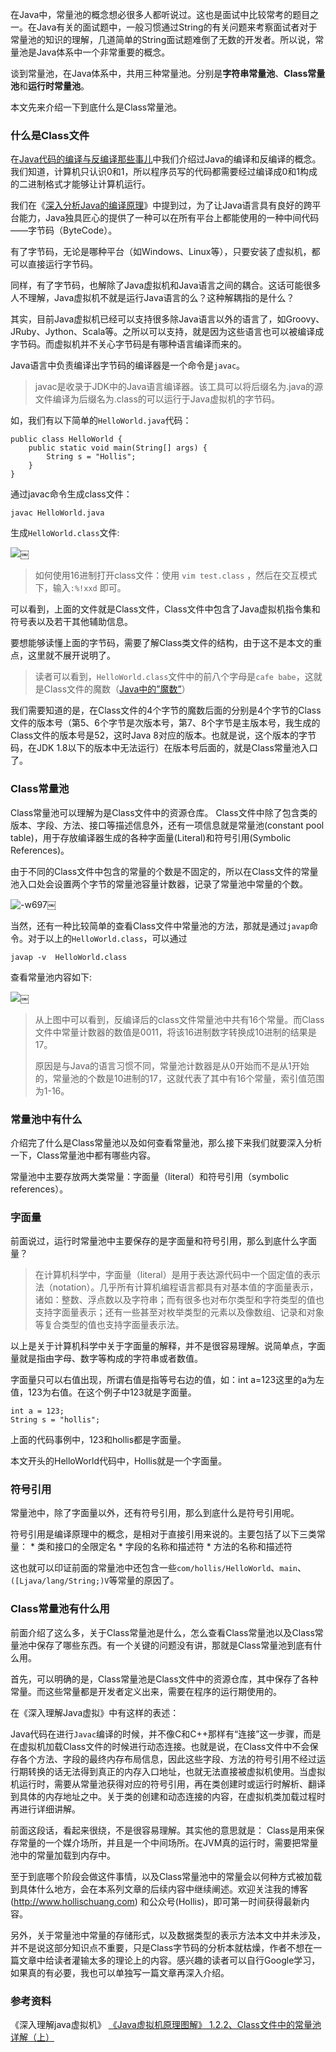 在Java中，常量池的概念想必很多人都听说过。这也是面试中比较常考的题目之一。在Java有关的面试题中，一般习惯通过String的有关问题来考察面试者对于常量池的知识的理解，几道简单的String面试题难倒了无数的开发者。所以说，常量池是Java体系中一个非常重要的概念。

谈到常量池，在Java体系中，共用三种常量池。分别是**字符串常量池**、**Class常量池**和**运行时常量池**。

本文先来介绍一下到底什么是Class常量池。

### 什么是Class文件

在[Java代码的编译与反编译那些事儿][1]中我们介绍过Java的编译和反编译的概念。我们知道，计算机只认识0和1，所以程序员写的代码都需要经过编译成0和1构成的二进制格式才能够让计算机运行。

我们在《[深入分析Java的编译原理][2]》中提到过，为了让Java语言具有良好的跨平台能力，Java独具匠心的提供了一种可以在所有平台上都能使用的一种中间代码——字节码（ByteCode）。

有了字节码，无论是哪种平台（如Windows、Linux等），只要安装了虚拟机，都可以直接运行字节码。

同样，有了字节码，也解除了Java虚拟机和Java语言之间的耦合。这话可能很多人不理解，Java虚拟机不就是运行Java语言的么？这种解耦指的是什么？

其实，目前Java虚拟机已经可以支持很多除Java语言以外的语言了，如Groovy、JRuby、Jython、Scala等。之所以可以支持，就是因为这些语言也可以被编译成字节码。而虚拟机并不关心字节码是有哪种语言编译而来的。

Java语言中负责编译出字节码的编译器是一个命令是`javac`。

> javac是收录于JDK中的Java语言编译器。该工具可以将后缀名为.java的源文件编译为后缀名为.class的可以运行于Java虚拟机的字节码。

如，我们有以下简单的`HelloWorld.java`代码：

    public class HelloWorld {
        public static void main(String[] args) {
            String s = "Hollis";
        }
    }
    

通过javac命令生成class文件：

    javac HelloWorld.java
    

生成`HelloWorld.class`文件:

![][3]￼

> 如何使用16进制打开class文件：使用 `vim test.class` ，然后在交互模式下，输入`:%!xxd` 即可。

可以看到，上面的文件就是Class文件，Class文件中包含了Java虚拟机指令集和符号表以及若干其他辅助信息。

要想能够读懂上面的字节码，需要了解Class类文件的结构，由于这不是本文的重点，这里就不展开说明了。

> 读者可以看到，`HelloWorld.class`文件中的前八个字母是`cafe babe`，这就是Class文件的魔数（[Java中的”魔数”][4]）

我们需要知道的是，在Class文件的4个字节的魔数后面的分别是4个字节的Class文件的版本号（第5、6个字节是次版本号，第7、8个字节是主版本号，我生成的Class文件的版本号是52，这时Java 8对应的版本。也就是说，这个版本的字节码，在JDK 1.8以下的版本中无法运行）在版本号后面的，就是Class常量池入口了。

### Class常量池

Class常量池可以理解为是Class文件中的资源仓库。 Class文件中除了包含类的版本、字段、方法、接口等描述信息外，还有一项信息就是常量池(constant pool table)，用于存放编译器生成的各种字面量(Literal)和符号引用(Symbolic References)。

由于不同的Class文件中包含的常量的个数是不固定的，所以在Class文件的常量池入口处会设置两个字节的常量池容量计数器，记录了常量池中常量的个数。

![-w697][5]￼

当然，还有一种比较简单的查看Class文件中常量池的方法，那就是通过`javap`命令。对于以上的`HelloWorld.class`，可以通过

    javap -v  HelloWorld.class
    

查看常量池内容如下:

![][6]￼

> 从上图中可以看到，反编译后的class文件常量池中共有16个常量。而Class文件中常量计数器的数值是0011，将该16进制数字转换成10进制的结果是17。
> 
> 原因是与Java的语言习惯不同，常量池计数器是从0开始而不是从1开始的，常量池的个数是10进制的17，这就代表了其中有16个常量，索引值范围为1-16。

### 常量池中有什么

介绍完了什么是Class常量池以及如何查看常量池，那么接下来我们就要深入分析一下，Class常量池中都有哪些内容。

常量池中主要存放两大类常量：字面量（literal）和符号引用（symbolic references）。

### 字面量

前面说过，运行时常量池中主要保存的是字面量和符号引用，那么到底什么字面量？

> 在计算机科学中，字面量（literal）是用于表达源代码中一个固定值的表示法（notation）。几乎所有计算机编程语言都具有对基本值的字面量表示，诸如：整数、浮点数以及字符串；而有很多也对布尔类型和字符类型的值也支持字面量表示；还有一些甚至对枚举类型的元素以及像数组、记录和对象等复合类型的值也支持字面量表示法。

以上是关于计算机科学中关于字面量的解释，并不是很容易理解。说简单点，字面量就是指由字母、数字等构成的字符串或者数值。

字面量只可以右值出现，所谓右值是指等号右边的值，如：int a=123这里的a为左值，123为右值。在这个例子中123就是字面量。

    int a = 123;
    String s = "hollis";
    

上面的代码事例中，123和hollis都是字面量。

本文开头的HelloWorld代码中，Hollis就是一个字面量。

### 符号引用

常量池中，除了字面量以外，还有符号引用，那么到底什么是符号引用呢。

符号引用是编译原理中的概念，是相对于直接引用来说的。主要包括了以下三类常量： * 类和接口的全限定名 * 字段的名称和描述符 * 方法的名称和描述符

这也就可以印证前面的常量池中还包含一些`com/hollis/HelloWorld`、`main`、`([Ljava/lang/String;)V`等常量的原因了。

### Class常量池有什么用

前面介绍了这么多，关于Class常量池是什么，怎么查看Class常量池以及Class常量池中保存了哪些东西。有一个关键的问题没有讲，那就是Class常量池到底有什么用。

首先，可以明确的是，Class常量池是Class文件中的资源仓库，其中保存了各种常量。而这些常量都是开发者定义出来，需要在程序的运行期使用的。

在《深入理解Java虚拟》中有这样的表述：

Java代码在进行`Javac`编译的时候，并不像C和C++那样有“连接”这一步骤，而是在虚拟机加载Class文件的时候进行动态连接。也就是说，在Class文件中不会保存各个方法、字段的最终内存布局信息，因此这些字段、方法的符号引用不经过运行期转换的话无法得到真正的内存入口地址，也就无法直接被虚拟机使用。当虚拟机运行时，需要从常量池获得对应的符号引用，再在类创建时或运行时解析、翻译到具体的内存地址之中。关于类的创建和动态连接的内容，在虚拟机类加载过程时再进行详细讲解。

前面这段话，看起来很绕，不是很容易理解。其实他的意思就是： Class是用来保存常量的一个媒介场所，并且是一个中间场所。在JVM真的运行时，需要把常量池中的常量加载到内存中。

至于到底哪个阶段会做这件事情，以及Class常量池中的常量会以何种方式被加载到具体什么地方，会在本系列文章的后续内容中继续阐述。欢迎关注我的博客(http://www.hollischuang.com) 和公众号(Hollis)，即可第一时间获得最新内容。

另外，关于常量池中常量的存储形式，以及数据类型的表示方法本文中并未涉及，并不是说这部分知识点不重要，只是Class字节码的分析本就枯燥，作者不想在一篇文章中给读者灌输太多的理论上的内容。感兴趣的读者可以自行Google学习，如果真的有必要，我也可以单独写一篇文章再深入介绍。

### 参考资料

《深入理解java虚拟机》 [《Java虚拟机原理图解》 1.2.2、Class文件中的常量池详解（上）][7]

 [1]: http://www.hollischuang.com/archives/58
 [2]: http://www.hollischuang.com/archives/2322
 [3]: http://www.hollischuang.com/wp-content/uploads/2018/10/15401179593014.jpg
 [4]: http://www.hollischuang.com/archives/491
 [5]: http://www.hollischuang.com/wp-content/uploads/2018/10/15401192359009.jpg
 [6]: http://www.hollischuang.com/wp-content/uploads/2018/10/15401195127619.jpg
 [7]: https://blog.csdn.net/luanlouis/article/details/39960815